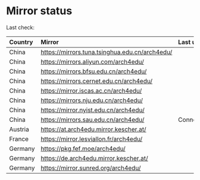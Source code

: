 <script src="./time.js"></script>
# Mirror status
Last check: <script type="text/javascript">localize(1735181450.002097);</script>

|Country|Mirror|Last update|
|:------|:-----|:----------|
|China|https://mirrors.tuna.tsinghua.edu.cn/arch4edu/|<script type="text/javascript">localize(1735152103);</script>|
|China|https://mirrors.aliyun.com/arch4edu/|<script type="text/javascript">localize(1735152103);</script>|
|China|https://mirrors.bfsu.edu.cn/arch4edu/|<script type="text/javascript">localize(1735152103);</script>|
|China|https://mirrors.cernet.edu.cn/arch4edu/|<script type="text/javascript">localize(1735152103);</script>|
|China|https://mirror.iscas.ac.cn/arch4edu/|<script type="text/javascript">localize(1735109301);</script>|
|China|https://mirrors.nju.edu.cn/arch4edu/|<script type="text/javascript">localize(1735109301);</script>|
|China|https://mirror.nyist.edu.cn/arch4edu/|<script type="text/javascript">localize(1735109301);</script>|
|China|https://mirrors.sau.edu.cn/arch4edu/|ConnectionError|
|Austria|https://at.arch4edu.mirror.kescher.at/|<script type="text/javascript">localize(1735152103);</script>|
|France|https://mirror.lesviallon.fr/arch4edu/|<script type="text/javascript">localize(1735152103);</script>|
|Germany|https://pkg.fef.moe/arch4edu/|<script type="text/javascript">localize(1735152103);</script>|
|Germany|https://de.arch4edu.mirror.kescher.at/|<script type="text/javascript">localize(1735152103);</script>|
|Germany|https://mirror.sunred.org/arch4edu/|<script type="text/javascript">localize(1735152103);</script>|

<script src="./tablefilter/tablefilter.js"></script>
<script src="./table.js"></script>